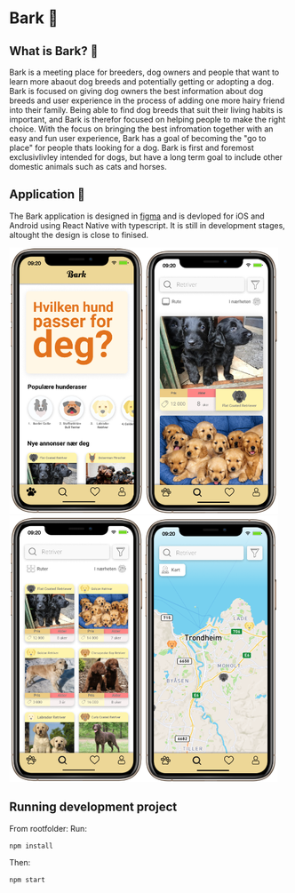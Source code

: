 # Bark 🐶
## What is Bark? 🤔
Bark is a meeting place for breeders, dog owners and people that want to learn more abaout dog breeds and potentially getting or adopting a dog.
Bark is focused on giving dog owners the best information about dog breeds and user experience in the process of adding one more hairy friend into their family.
Being able to find dog breeds that suit their living habits is important, and Bark is therefor focused on helping people to make the right choice.
With the focus on bringing the best infromation together with an easy and fun user experience, Bark has a goal of becoming the "go to place" for people thats looking for a dog.
Bark is first and foremost exclusivlivley intended for dogs, but have a long term goal to include other domestic animals such as cats and horses.
## Application 🚀
The Bark application is designed in [figma](https://www.figma.com/proto/tMuY4Iib45vr69MZ21U5Zi/Bark?page-id=0%3A1&node-id=7%3A4&viewport=241%2C48%2C0.27&scaling=scale-down&starting-point-node-id=7%3A4&show-proto-sidebar=1)
and is devloped for iOS and Android using React Native with typescript. It is still in development stages, altought the design is close to finised.

<img height="480px" src="./illustration/picture1.png"><img height="480px" src="./illustration/picture2.png"><img height="480px" src="./illustration/picture3.png"><img height="480px" src="./illustration/picture4.png">
## Running development project
From rootfolder:
Run:
```
npm install
```
Then:
```
npm start